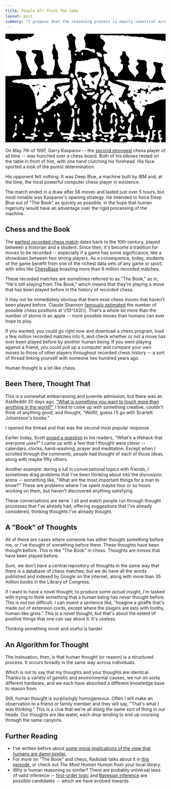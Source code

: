 ```yaml
---
title: People All Think The Same
layout: post
summary: "I propose that the reasoning process is nearly identical across individuals."
---
```


!["Picture of Kasparov playing chess, black and white."](/img/kasparov-chess-black.png)

On May 7th of 1997, Garry Kasparov -- the [second strongest](http://en.wikipedia.org/wiki/Comparison_of_top_chess_players_throughout_history) chess player of all
time -- was hunched over a chess board. Both of his elbows
rested on the table in front of him, with one hand clutching his forehead. His
face sported a look of the purest determination. 

His opponent felt nothing. It was Deep Blue, a machine built by IBM and, at the time, the
most powerful computer chess player in existence.

The match ended in a draw after 56 moves and lasted just over 5 hours, but most notable was Kasparov's opening strategy. He
intended to force Deep Blue out of "The Book" as quickly as possible, in the hope
that human ingenuity would have an advantage over the rigid processing of the
machine.

## Chess and the Book

The [earliest recorded chess match](http://en.wikipedia.org/wiki/History_of_chess) dates back to the 10th century, played between
a historian and a student. Since then, it's become a tradition for moves to be
recorded -- especially if a game has some significance,
like a showdown between two strong players. As a consequence, today, students of the game benefit from one of the
richest data sets of any game or sport, with sites like
[ChessBase](http://database.chessbase.com/js/apps/onlinedb/) boasting more than
6 million recorded matches.

These recorded matches are sometimes referred to as "The Book," as in, "He's still
playing from The Book," which means that they're playing a move that has been
played before in the history of recorded chess.

It may not be immediately obvious that there exist chess moves that haven't been
played before. Claude Shannon [famously estimated](http://en.wikipedia.org/wiki/Shannon_number) the number of possible chess
positions at \\(10^{43}\\). That's a whole lot more than the number of atoms in an
apple -- more possible moves than humans can ever hope to play. 

If you wanted, you could go right now and download a chess program, load a few
million recorded matches into it, and check whether or not a move has ever been
played before by another human being. If you were playing against a friend, you
could pull up a computer and compare your own moves to those of other players
throughout recorded chess history -- a sort of thread linking
yourself with someone two hundred years ago.

Human thought is a lot like chess.

## Been There, Thought That

This is a somewhat embarrassing and juvenile admission, but there was an
AskReddit 20 days ago, ["What is something you want to touch more than anything
in the world?"](http://www.reddit.com/r/AskReddit/comments/1xnas2/what_is_something_you_want_to_touch_more_than/) I tried to come up with something creative, couldn't think of
anything good, and thought, "Welllll, guess I'll go with Scarlett Johansson's
boobs."

I opened the thread and that was the second most popular response. 

Earlier today, Scott
[posed a question](http://slatestarcodex.com/2014/03/03/do-life-hacks-ever-reach-fixation/)
to his readers, "What's a lifehack that everyone uses?" I came up with a few
that I thought were clever -- calendars, clocks, hand-washing, prayer and
meditation. Except when I scrolled through the comments, people had thought of
each of those ideas, along with maybe fifty others.

Another example: during a lull in conversational topics with friends, I sometimes drag problems
that I've been thinking about into the discussion arena -- something like, "What
are the most important things for a man to know?" These are  problems
where I've spent maybe four or so hours working on them, but haven't discovered
anything satisfying. 

These conversations are eerie. I sit and watch people run through thought
processes that I've already had, offering suggestions that I've already
considered, thinking thoughts I've already thought. 

## A "Book" of Thoughts

All of these are cases where someone has either thought something before me, or
I've thought of something before them. These thoughts have been thought
before. This is like  "The Book" in chess. Thoughts
are moves that have been played before.

Sure, we don't have a central repository of thoughts in the same way that there
is a database of chess matches, but we do have all the
words published and indexed by Google on the internet, along with more than 35
million books in the Library of Congress. 

If I want to have a novel thought, to produce some *actual* insight, I'm tasked with trying to think something that a human being has never
thought before. This is not *too* difficult. I can invent a sentence like,
"Imagine a giraffe that's made out of extension cords, except where the plugins
are eels with toothy, human-like grins." This is a novel thought, but that's
about the extent of positive things that one can say about it. It's useless.

Thinking something novel and useful is harder.

## An Algorithm for Thought

The insinuation, then, is that human thought (or reason) is a structured
process. It occurs broadly in the same way across individuals. 

Which is not to say that my
thoughts and your thoughts are identical. Thanks to a variety of genetic and
environmental causes, we run on sorta different hardware, and we each have
absorbed a different knowledge base to reason from.

Still, human thought is surprisingly homogeneous. Often I will make an
observation to a friend or family member and they will say, "That's what I was
thinking." This is a clue that we're all doing the same sort of thing in
our heads. Our thoughts are like water, each drop
tending to end up coursing through the same canyons.

## Further Reading

* I've written before about
  [some moral implications of the view that humans are damn similar.](http://rs.io/2014/01/12/a-legacy-of-one-or-two-or-7-billion.html)
* For more on "The Book"  and chess, Radiolab talks about it in
  [this episode](http://www.radiolab.org/story/153809-rules-set-you-free/), or
  check out *The Most Human Human* from your local library.
* Why is human reasoning so similar? There are probably universal laws
  of valid
  inference -- [first-order logic](http://en.wikipedia.org/wiki/First-order_logic)
  and [Bayesian inference](http://en.wikipedia.org/wiki/Bayesian_inference) are
  possible candidates -- which we have evolved towards.
